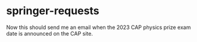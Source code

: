 # springer-requests

Now this should send me an email when the 2023 CAP physics prize exam date is announced on the CAP site.
